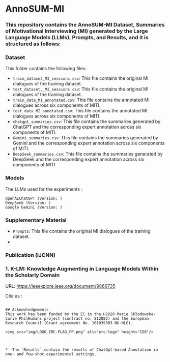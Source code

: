 # AnnoSUM-MI


### This repository contains the AnnoSUM-MI Dataset, Summaries of Motivational Interviewing (MI) generated by the Large Language Models (LLMs), Prompts, and Results, and it is structured as follows:



### Dataset
This folder contains the following files:

* `train_dataset_MI_sessions.csv`: This file contains the original MI dialogues of the training dataset.
* `test_dataset._MI_sessions.csv`: This file contains the original MI dialogues of the training dataset.
* `train_data_MI_annotated.csv`: This file contains the annotated MI dialogues across six components of MITI.
* `test_data_MI_annotated.csv`: This file contains the annotated MI dialogues across six components of MITI.
* `chatgpt_summaries.csv`: This file contains the summaries generated by ChatGPT and the corresponding expert annotation across six components of MITI. 
* `Gemini_summaries.csv`: This file contains the summaries generated by Gemini and the corresponding expert annotation across six components of MITI.
* `DeepSeek_summaries.csv`: This file contains the summaries generated by DeepSeek and the corresponding expert annotation across six components of MITI.

### Models
The LLMs used for the experiments : 
```
OpenAIChatGPT (Version: )
DeepSeek (Version: )
Google Gemini (Version: )
```

### Supplementary Material
* `Prompts`: This file contains the original MI dialogues of the training dataset.
* 
  

### Publication (IJCNN)
### 1. K-LM: Knowledge Augmenting in Language Models Within the Scholarly Domain
URL: https://ieeexplore.ieee.org/document/9866735 

Cite as :

```

## Acknowledgements
This work has been funded by the EC in the H2020 Marie Skłodowska-Curie PhilHumans project (contract no. 812882) and the European Research Council (Grant agreement No. 101039303 NG-NLG).

<img src="img/LOGO_ERC-FLAG_FP.png" alt="erc-logo" height="150"/> 



* -The `Results` contain the results of ChatGpt-based Annotation in one- and few-shot experimental settings. 















